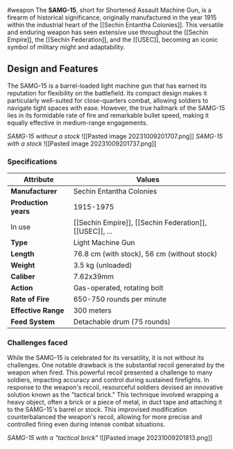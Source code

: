 #weapon
The **SAMG-15**, short for Shortened Assault Machine Gun, is a firearm of historical significance, originally manufactured in the year 1915 within the industrial heart of the [[Sechin Entantha Colonies]]. This versatile and enduring weapon has seen extensive use throughout the [[Sechin Empire]], the [[Sechin Federation]], and the [[USEC]], becoming an iconic symbol of military might and adaptability.
## Design and Features

The SAMG-15 is a barrel-loaded light machine gun that has earned its reputation for flexibility on the battlefield. Its compact design makes it particularly well-suited for close-quarters combat, allowing soldiers to navigate tight spaces with ease. However, the true hallmark of the SAMG-15 lies in its formidable rate of fire and remarkable bullet speed, making it equally effective in medium-range engagements.

*SAMG-15 without a stock*
![[Pasted image 20231009201707.png]]
*SAMG-15 with a stock*
![[Pasted image 20231009201737.png]]
### Specifications
|Attribute|Values|
|---|---|
|**Manufacturer**|Sechin Entantha Colonies|
|**Production years**|1915-1975|
|In use|[[Sechin Empire]], [[Sechin Federation]], [[USEC]], ...|
|**Type**|Light Machine Gun|
|**Length**|76.8 cm (with stock), 56 cm (without stock)|
|**Weight**|3.5 kg (unloaded)|
|**Caliber**|7.62x39mm|
|**Action**|Gas-operated, rotating bolt|
|**Rate of Fire**|650-750 rounds per minute|
|**Effective Range**|300 meters|
|**Feed System**|Detachable drum (75 rounds)|


### Challenges faced

While the SAMG-15 is celebrated for its versatility, it is not without its challenges. One notable drawback is the substantial recoil generated by the weapon when fired. This powerful recoil presented a challenge to many soldiers, impacting accuracy and control during sustained firefights.
In response to the weapon's recoil, resourceful soldiers devised an innovative solution known as the "tactical brick." This technique involved wrapping a heavy object, often a brick or a piece of metal, in duct tape and attaching it to the SAMG-15's barrel or stock. This improvised modification counterbalanced the weapon's recoil, allowing for more precise and controlled firing even during intense combat situations.

*SAMG-15 with a "tactical brick"*
![[Pasted image 20231009201813.png]]